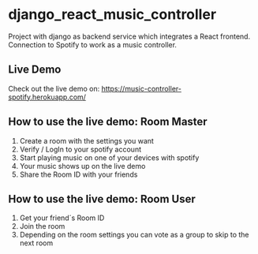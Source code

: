 # django_react_music_controller
Project with django as backend service which integrates a React frontend. Connection to Spotify to work as a music controller.

## Live Demo  
Check out the live demo on: https://music-controller-spotify.herokuapp.com/

## How to use the live demo: Room Master
1. Create a room with the settings you want
3. Verify / LogIn to your spotify account
4. Start playing music on one of your devices with spotify
5. Your music shows up on the live demo
6. Share the Room ID with your friends
## How to use the live demo: Room User
1. Get your friend´s Room ID
2. Join the room
3. Depending on the room settings you can vote as a group to skip to the next room
